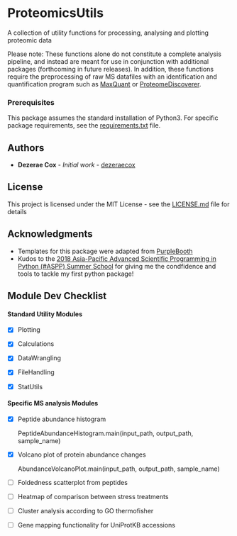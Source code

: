 # ProteomicsUtils

A collection of utility functions for processing, analysing and plotting proteomic data

Please note: These functions alone do not constitute a complete analysis pipeline, and instead are meant for use in conjunction with additional packages (forthcoming in future releases). In addition, these functions require the preprocessing of raw MS datafiles with an identification and quantification program such as [MaxQuant](http://www.coxdocs.org/doku.php?id=maxquant:start) or [ProteomeDiscoverer](https://www.thermofisher.com/order/catalog/product/OPTON-30795).

<!-- ## Getting Started

__These instructions will get you a copy of the project up and running on your local machine for development and testing purposes. See deployment for notes on how to deploy the project on a live system.__ -->

### Prerequisites

This package assumes the standard installation of Python3. For specific package requirements, see the [requirements.txt](requirements.txt) file.

<!--
### Installing

??

## Running the tests

?? -->


<!-- ## Contributing

Please read [CONTRIBUTING.md](https://gist.github.com/PurpleBooth/b24679402957c63ec426) for details on our code of conduct, and the process for submitting pull requests to us. -->


## Authors

* **Dezerae Cox** - *Initial work* - [dezeraecox](https://github.com/dezeraecox)


## License

This project is licensed under the MIT License - see the [LICENSE.md](LICENSE.md) file for details

## Acknowledgments

* Templates for this package were adapted from [PurpleBooth](https://github.com/PurpleBooth)
* Kudos to the [2018 Asia-Pacific Advanced Scientific Programming in Python (#ASPP) Summer School](https://www.melbournebioinformatics.org.au/aspp-asia-pacific/) for giving me the condfidence and tools to tackle my first python package!

## Module Dev Checklist

#### Standard Utility Modules
- [x] Plotting

- [x]  Calculations

- [x]  DataWrangling

- [x]  FileHandling

- [x] StatUtils


#### Specific MS analysis Modules

- [x] Peptide abundance histogram


    PeptideAbundanceHistogram.main(input_path, output_path, sample_name)

- [x] Volcano plot of protein abundance changes


    AbundanceVolcanoPlot.main(input_path, output_path, sample_name)

- [ ]  Foldedness scatterplot from peptides

- [ ] Heatmap of comparison between stress treatments

- [ ]  Cluster analysis according to GO thermofisher

- [ ] Gene mapping functionality for UniProtKB accessions
